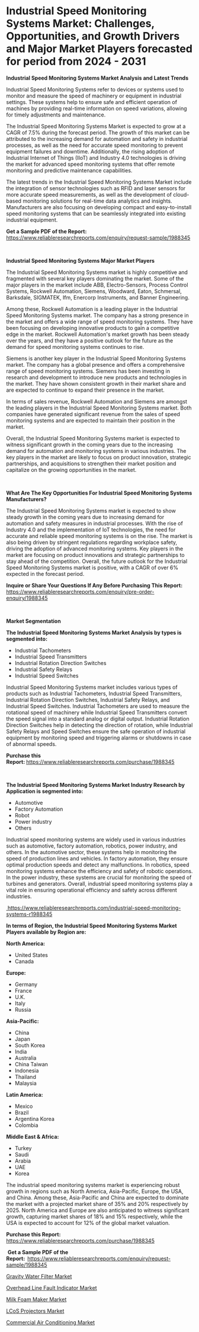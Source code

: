 <p><h1>Industrial Speed Monitoring Systems Market: Challenges, Opportunities, and Growth Drivers and Major Market Players forecasted for period from 2024 - 2031</h1></p><p><strong>Industrial Speed Monitoring Systems Market Analysis and Latest Trends</strong></p>
<p><p>Industrial Speed Monitoring Systems refer to devices or systems used to monitor and measure the speed of machinery or equipment in industrial settings. These systems help to ensure safe and efficient operation of machines by providing real-time information on speed variations, allowing for timely adjustments and maintenance.</p><p>The Industrial Speed Monitoring Systems Market is expected to grow at a CAGR of 7.5% during the forecast period. The growth of this market can be attributed to the increasing demand for automation and safety in industrial processes, as well as the need for accurate speed monitoring to prevent equipment failures and downtime. Additionally, the rising adoption of Industrial Internet of Things (IIoT) and Industry 4.0 technologies is driving the market for advanced speed monitoring systems that offer remote monitoring and predictive maintenance capabilities.</p><p>The latest trends in the Industrial Speed Monitoring Systems Market include the integration of sensor technologies such as RFID and laser sensors for more accurate speed measurements, as well as the development of cloud-based monitoring solutions for real-time data analytics and insights. Manufacturers are also focusing on developing compact and easy-to-install speed monitoring systems that can be seamlessly integrated into existing industrial equipment.</p></p>
<p><strong>Get a Sample PDF of the Report:&nbsp;</strong> <a href="https://www.reliableresearchreports.com/enquiry/request-sample/1988345">https://www.reliableresearchreports.com/enquiry/request-sample/1988345</a></p>
<p>&nbsp;</p>
<p><strong>Industrial Speed Monitoring Systems Major Market Players</strong></p>
<p><p>The Industrial Speed Monitoring Systems market is highly competitive and fragmented with several key players dominating the market. Some of the major players in the market include ABB, Electro-Sensors, Process Control Systems, Rockwell Automation, Siemens, Woodward, Eaton, Schmersal, Barksdale, SIGMATEK, Ifm, Enercorp Instruments, and Banner Engineering.</p><p>Among these, Rockwell Automation is a leading player in the Industrial Speed Monitoring Systems market. The company has a strong presence in the market and offers a wide range of speed monitoring systems. They have been focusing on developing innovative products to gain a competitive edge in the market. Rockwell Automation's market growth has been steady over the years, and they have a positive outlook for the future as the demand for speed monitoring systems continues to rise.</p><p>Siemens is another key player in the Industrial Speed Monitoring Systems market. The company has a global presence and offers a comprehensive range of speed monitoring systems. Siemens has been investing in research and development to introduce new products and technologies in the market. They have shown consistent growth in their market share and are expected to continue to expand their presence in the market.</p><p>In terms of sales revenue, Rockwell Automation and Siemens are amongst the leading players in the Industrial Speed Monitoring Systems market. Both companies have generated significant revenue from the sales of speed monitoring systems and are expected to maintain their position in the market.</p><p>Overall, the Industrial Speed Monitoring Systems market is expected to witness significant growth in the coming years due to the increasing demand for automation and monitoring systems in various industries. The key players in the market are likely to focus on product innovation, strategic partnerships, and acquisitions to strengthen their market position and capitalize on the growing opportunities in the market.</p></p>
<p>&nbsp;</p>
<p><strong>What Are The Key Opportunities For Industrial Speed Monitoring Systems Manufacturers?</strong></p>
<p><p>The Industrial Speed Monitoring Systems market is expected to show steady growth in the coming years due to increasing demand for automation and safety measures in industrial processes. With the rise of Industry 4.0 and the implementation of IoT technologies, the need for accurate and reliable speed monitoring systems is on the rise. The market is also being driven by stringent regulations regarding workplace safety, driving the adoption of advanced monitoring systems. Key players in the market are focusing on product innovations and strategic partnerships to stay ahead of the competition. Overall, the future outlook for the Industrial Speed Monitoring Systems market is positive, with a CAGR of over 6% expected in the forecast period.</p></p>
<p><strong>Inquire or Share Your Questions If Any Before Purchasing This Report:</strong> <a href="https://www.reliableresearchreports.com/enquiry/pre-order-enquiry/1988345">https://www.reliableresearchreports.com/enquiry/pre-order-enquiry/1988345</a></p>
<p>&nbsp;</p>
<p><strong>Market Segmentation</strong></p>
<p><strong>The Industrial Speed Monitoring Systems Market Analysis by types is segmented into:</strong></p>
<p><ul><li>Industrial Tachometers</li><li>Industrial Speed Transmitters</li><li>Industrial Rotation Direction Switches</li><li>Industrial Safety Relays</li><li>Industrial Speed Switches</li></ul></p>
<p><p>Industrial Speed Monitoring Systems market includes various types of products such as Industrial Tachometers, Industrial Speed Transmitters, Industrial Rotation Direction Switches, Industrial Safety Relays, and Industrial Speed Switches. Industrial Tachometers are used to measure the rotational speed of machinery while Industrial Speed Transmitters convert the speed signal into a standard analog or digital output. Industrial Rotation Direction Switches help in detecting the direction of rotation, while Industrial Safety Relays and Speed Switches ensure the safe operation of industrial equipment by monitoring speed and triggering alarms or shutdowns in case of abnormal speeds.</p></p>
<p><strong>Purchase this Report:&nbsp;</strong><a href="https://www.reliableresearchreports.com/purchase/1988345">https://www.reliableresearchreports.com/purchase/1988345</a></p>
<p>&nbsp;</p>
<p><strong>The Industrial Speed Monitoring Systems Market Industry Research by Application is segmented into:</strong></p>
<p><ul><li>Automotive</li><li>Factory Automation</li><li>Robot</li><li>Power industry</li><li>Others</li></ul></p>
<p><p>Industrial speed monitoring systems are widely used in various industries such as automotive, factory automation, robotics, power industry, and others. In the automotive sector, these systems help in monitoring the speed of production lines and vehicles. In factory automation, they ensure optimal production speeds and detect any malfunctions. In robotics, speed monitoring systems enhance the efficiency and safety of robotic operations. In the power industry, these systems are crucial for monitoring the speed of turbines and generators. Overall, industrial speed monitoring systems play a vital role in ensuring operational efficiency and safety across different industries.</p></p>
<p><a href="https://www.reliableresearchreports.com/industrial-speed-monitoring-systems-r1988345">&nbsp;https://www.reliableresearchreports.com/industrial-speed-monitoring-systems-r1988345</a></p>
<p><strong>In terms of Region, the Industrial Speed Monitoring Systems Market Players available by Region are:</strong></p>
<p>
    <p> <strong> North America: </strong>
        <ul>
            <li>United States</li>
            <li>Canada</li>
        </ul>
        </p> 
    <p> <strong> Europe: </strong>
        <ul>
            <li>Germany</li>
            <li>France</li>
            <li>U.K.</li>
            <li>Italy</li>
            <li>Russia</li>
        </ul>
        </p> 
    <p> <strong> Asia-Pacific: </strong>
        <ul>
            <li>China</li>
            <li>Japan</li>
            <li>South Korea</li>
            <li>India</li>
            <li>Australia</li>
            <li>China Taiwan</li>
            <li>Indonesia</li>
            <li>Thailand</li>
            <li>Malaysia</li>
        </ul>
        </p> 
    <p> <strong> Latin America: </strong>
        <ul>
            <li>Mexico</li>
            <li>Brazil</li>
            <li>Argentina Korea</li>
            <li>Colombia</li>
        </ul>
        </p> 
    <p> <strong> Middle East & Africa: </strong>
        <ul>
            <li>Turkey</li>
            <li>Saudi</li>
            <li>Arabia</li>
            <li>UAE</li>
            <li>Korea</li>
        </ul>
    </p>
    </p>
<p><p>The industrial speed monitoring systems market is experiencing robust growth in regions such as North America, Asia-Pacific, Europe, the USA, and China. Among these, Asia-Pacific and China are expected to dominate the market with a projected market share of 35% and 20% respectively by 2025. North America and Europe are also anticipated to witness significant growth, capturing market shares of 18% and 15% respectively, while the USA is expected to account for 12% of the global market valuation.</p></p>
<p><strong>Purchase this Report: </strong><a href="https://www.reliableresearchreports.com/purchase/1988345">https://www.reliableresearchreports.com/purchase/1988345</a></p>
<p>&nbsp;<strong>Get a Sample PDF of the Report:&nbsp;&nbsp;</strong><a href="https://www.reliableresearchreports.com/enquiry/request-sample/1988345">https://www.reliableresearchreports.com/enquiry/request-sample/1988345</a></p>
<p><strong></strong></p>
<p><p><a href="https://medium.com/@lavernacole31/global-gravity-water-filter-market-size-is-expected-to-reach-at-a-cagr-of-14-9-8760e53a5eb1">Gravity Water Filter Market</a></p><p><a href="https://github.com/AndreanneHane2023/Market-Research-Report-List-2/blob/main/overhead-line-fault-indicator-market.md">Overhead Line Fault Indicator Market</a></p><p><a href="https://medium.com/@theomorar08/milk-foam-maker-market-forecast-global-market-trends-and-analysis-from-2024-to-2031-covered-in-135-790e4ec5a366">Milk Foam Maker Market</a></p><p><a href="https://medium.com/@jordymiller63/lcos-projectors-market-industry-trends-and-forecast-for-period-from-2024-to-2031-488605fd4363">LCoS Projectors Market</a></p><p><a href="https://github.com/RyleeBauch2023/Market-Research-Report-List-2/blob/main/commercial-air-conditioning-market.md">Commercial Air Conditioning Market</a></p></p>